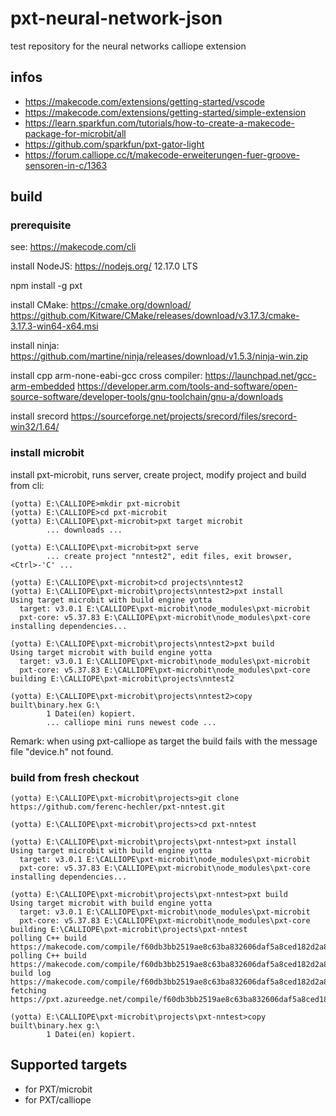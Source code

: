 # pxt-neural-network-json
test repository for the neural networks calliope extension

## infos

* https://makecode.com/extensions/getting-started/vscode
* https://makecode.com/extensions/getting-started/simple-extension
* https://learn.sparkfun.com/tutorials/how-to-create-a-makecode-package-for-microbit/all
* https://github.com/sparkfun/pxt-gator-light
* https://forum.calliope.cc/t/makecode-erweiterungen-fuer-groove-sensoren-in-c/1363

## build

### prerequisite

see: https://makecode.com/cli

install NodeJS: https://nodejs.org/
12.17.0 LTS

npm install -g pxt

install CMake: https://cmake.org/download/
https://github.com/Kitware/CMake/releases/download/v3.17.3/cmake-3.17.3-win64-x64.msi

install ninja: https://github.com/martine/ninja/releases/download/v1.5.3/ninja-win.zip

install cpp  arm-none-eabi-gcc cross compiler: https://launchpad.net/gcc-arm-embedded
https://developer.arm.com/tools-and-software/open-source-software/developer-tools/gnu-toolchain/gnu-a/downloads

install srecord
https://sourceforge.net/projects/srecord/files/srecord-win32/1.64/

### install microbit

install pxt-microbit, runs server, create project, modify project and build from cli:

```
(yotta) E:\CALLIOPE>mkdir pxt-microbit
(yotta) E:\CALLIOPE>cd pxt-microbit
(yotta) E:\CALLIOPE\pxt-microbit>pxt target microbit
        ... downloads ...

(yotta) E:\CALLIOPE\pxt-microbit>pxt serve
        ... create project "nntest2", edit files, exit browser, <Ctrl>-'C' ...

(yotta) E:\CALLIOPE\pxt-microbit>cd projects\nntest2
(yotta) E:\CALLIOPE\pxt-microbit\projects\nntest2>pxt install
Using target microbit with build engine yotta
  target: v3.0.1 E:\CALLIOPE\pxt-microbit\node_modules\pxt-microbit
  pxt-core: v5.37.83 E:\CALLIOPE\pxt-microbit\node_modules\pxt-core
installing dependencies...

(yotta) E:\CALLIOPE\pxt-microbit\projects\nntest2>pxt build
Using target microbit with build engine yotta
  target: v3.0.1 E:\CALLIOPE\pxt-microbit\node_modules\pxt-microbit
  pxt-core: v5.37.83 E:\CALLIOPE\pxt-microbit\node_modules\pxt-core
building E:\CALLIOPE\pxt-microbit\projects\nntest2

(yotta) E:\CALLIOPE\pxt-microbit\projects\nntest2>copy built\binary.hex G:\
        1 Datei(en) kopiert.
        ... calliope mini runs newest code ...
```

Remark: when using pxt-calliope as target the build fails with the message file "device.h" not found.

### build from fresh checkout



```
(yotta) E:\CALLIOPE\pxt-microbit\projects>git clone https://github.com/ferenc-hechler/pxt-nntest.git

(yotta) E:\CALLIOPE\pxt-microbit\projects>cd pxt-nntest

(yotta) E:\CALLIOPE\pxt-microbit\projects\pxt-nntest>pxt install
Using target microbit with build engine yotta
  target: v3.0.1 E:\CALLIOPE\pxt-microbit\node_modules\pxt-microbit
  pxt-core: v5.37.83 E:\CALLIOPE\pxt-microbit\node_modules\pxt-core
installing dependencies...

(yotta) E:\CALLIOPE\pxt-microbit\projects\pxt-nntest>pxt build
Using target microbit with build engine yotta
  target: v3.0.1 E:\CALLIOPE\pxt-microbit\node_modules\pxt-microbit
  pxt-core: v5.37.83 E:\CALLIOPE\pxt-microbit\node_modules\pxt-core
building E:\CALLIOPE\pxt-microbit\projects\pxt-nntest
polling C++ build https://makecode.com/compile/f60db3bb2519ae8c63ba832606daf5a8ced182d2a852e30de65bf9046491946b.json
polling C++ build https://makecode.com/compile/f60db3bb2519ae8c63ba832606daf5a8ced182d2a852e30de65bf9046491946b.json
build log https://makecode.com/compile/f60db3bb2519ae8c63ba832606daf5a8ced182d2a852e30de65bf9046491946b.log
fetching https://pxt.azureedge.net/compile/f60db3bb2519ae8c63ba832606daf5a8ced182d2a852e30de65bf9046491946b.hex

(yotta) E:\CALLIOPE\pxt-microbit\projects\pxt-nntest>copy built\binary.hex g:\
        1 Datei(en) kopiert.
```



## Supported targets

* for PXT/microbit
* for PXT/calliope
